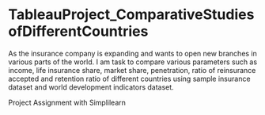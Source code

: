 # TableauProject_ComparativeStudiesofDifferentCountries
As the insurance company is expanding and wants to open new branches in various parts of the world. I am task to compare various parameters such as income, life insurance share, market share, penetration, ratio of reinsurance accepted and retention ratio of different countries using sample insurance dataset and world development indicators dataset.

Project Assignment with Simplilearn
